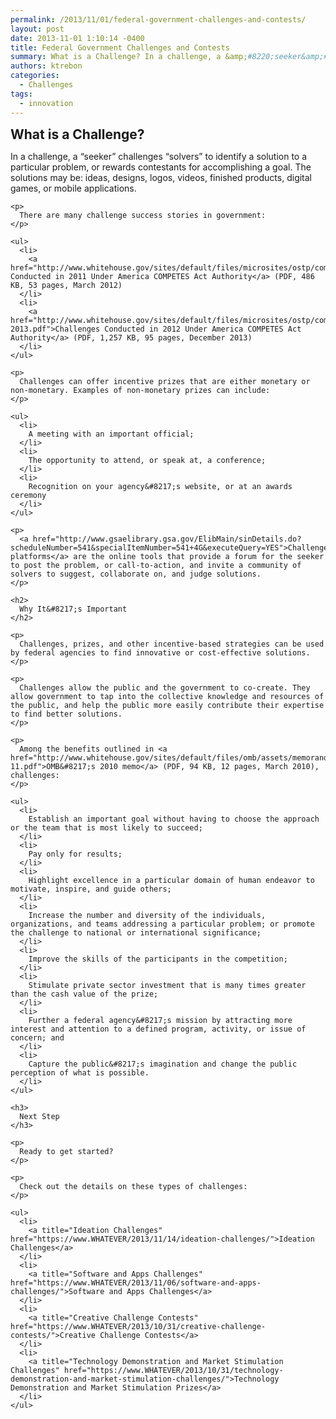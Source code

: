 ```yaml
---
permalink: /2013/11/01/federal-government-challenges-and-contests/
layout: post
date: 2013-11-01 1:10:14 -0400
title: Federal Government Challenges and Contests
summary: What is a Challenge? In a challenge, a &amp;#8220;seeker&amp;#8221; challenges &amp;#8220;solvers&amp;#8221; to identify a solution to a particular problem, or rewards&nbsp;contestants&nbsp;for accomplishing a goal. The solutions may be\: ideas, designs, logos, videos, finished products, digital games, or mobile applications. There are many challenge success stories in government\: Challenges Conducted in 2011 Under America COMPETES Act
authors: ktrebon
categories:
  - Challenges
tags:
  - innovation
---
```


**<span style="font-size: 1.5em;">What is a Challenge?</span>**

<div id="content-area">
  <div id="node-6352">
    <p>
      In a challenge, a &#8220;seeker&#8221; challenges &#8220;solvers&#8221; to identify a solution to a particular problem, or rewards contestants for accomplishing a goal. The solutions may be: ideas, designs, logos, videos, finished products, digital games, or mobile applications.
    </p>
    
    <p>
      There are many challenge success stories in government:
    </p>
    
    <ul>
      <li>
        <a href="http://www.whitehouse.gov/sites/default/files/microsites/ostp/competes_report_on_prizes_final.pdf">Challenges Conducted in 2011 Under America COMPETES Act Authority</a> (PDF, 486 KB, 53 pages, March 2012)
      </li>
      <li>
        <a href="http://www.whitehouse.gov/sites/default/files/microsites/ostp/competes_prizesreport_dec-2013.pdf">Challenges Conducted in 2012 Under America COMPETES Act Authority</a> (PDF, 1,257 KB, 95 pages, December 2013)
      </li>
    </ul>
    
    <p>
      Challenges can offer incentive prizes that are either monetary or non-monetary. Examples of non-monetary prizes can include:
    </p>
    
    <ul>
      <li>
        A meeting with an important official;
      </li>
      <li>
        The opportunity to attend, or speak at, a conference;
      </li>
      <li>
        Recognition on your agency&#8217;s website, or at an awards ceremony
      </li>
    </ul>
    
    <p>
      ​<a href="http://www.gsaelibrary.gsa.gov/ElibMain/sinDetails.do?scheduleNumber=541&specialItemNumber=541+4G&executeQuery=YES">Challenge platforms</a> are the online tools that provide a forum for the seeker to post the problem, or call-to-action, and invite a community of solvers to suggest, collaborate on, and judge solutions.
    </p>
    
    <h2>
      Why It&#8217;s Important
    </h2>
    
    <p>
      Challenges, prizes, and other incentive-based strategies can be used by federal agencies to find innovative or cost-effective solutions.
    </p>
    
    <p>
      Challenges allow the public and the government to co-create. They allow government to tap into the collective knowledge and resources of the public, and help the public more easily contribute their expertise to find better solutions.
    </p>
    
    <p>
      Among the benefits outlined in <a href="http://www.whitehouse.gov/sites/default/files/omb/assets/memoranda_2010/m10-11.pdf">OMB&#8217;s 2010 memo</a> (PDF, 94 KB, 12 pages, March 2010), challenges:
    </p>
    
    <ul>
      <li>
        Establish an important goal without having to choose the approach or the team that is most likely to succeed;
      </li>
      <li>
        Pay only for results;
      </li>
      <li>
        Highlight excellence in a particular domain of human endeavor to motivate, inspire, and guide others;
      </li>
      <li>
        Increase the number and diversity of the individuals, organizations, and teams addressing a particular problem; or promote the challenge to national or international significance;
      </li>
      <li>
        Improve the skills of the participants in the competition;
      </li>
      <li>
        Stimulate private sector investment that is many times greater than the cash value of the prize;
      </li>
      <li>
        Further a federal agency&#8217;s mission by attracting more interest and attention to a defined program, activity, or issue of concern; and
      </li>
      <li>
        Capture the public&#8217;s imagination and change the public perception of what is possible.
      </li>
    </ul>
    
    <h3>
      Next Step
    </h3>
    
    <p>
      Ready to get started?
    </p>
    
    <p>
      Check out the details on these types of challenges:
    </p>
    
    <ul>
      <li>
        <a title="Ideation Challenges" href="https://www.WHATEVER/2013/11/14/ideation-challenges/">Ideation Challenges</a>
      </li>
      <li>
        <a title="Software and Apps Challenges" href="https://www.WHATEVER/2013/11/06/software-and-apps-challenges/">Software and Apps Challenges</a>
      </li>
      <li>
        <a title="Creative Challenge Contests" href="https://www.WHATEVER/2013/10/31/creative-challenge-contests/">Creative Challenge Contests</a>
      </li>
      <li>
        <a title="Technology Demonstration and Market Stimulation Challenges" href="https://www.WHATEVER/2013/10/31/technology-demonstration-and-market-stimulation-challenges/">Technology Demonstration and Market Stimulation Prizes</a>
      </li>
    </ul>
  </div>
</div>